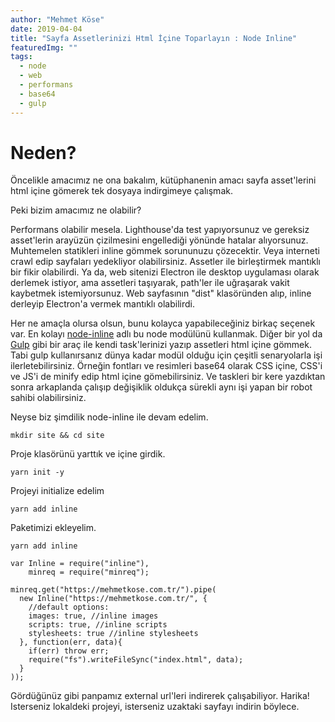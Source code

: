 ```yaml
---
author: "Mehmet Köse"
date: 2019-04-04
title: "Sayfa Assetlerinizi Html İçine Toparlayın : Node Inline"
featuredImg: ""
tags: 
  - node
  - web
  - performans
  - base64
  - gulp
---
```



# Neden?

Öncelikle amacımız ne ona bakalım, kütüphanenin amacı sayfa asset'lerini html içine gömerek tek dosyaya indirgimeye çalışmak.

Peki bizim amacımız ne olabilir? 

Performans olabilir mesela. Lighthouse'da test yapıyorsunuz ve gereksiz asset'lerin arayüzün çizilmesini engellediği yönünde hatalar alıyorsunuz. Muhtemelen statikleri inline gömmek sorununuzu çözecektir. Veya interneti crawl edip sayfaları yedekliyor olabilirsiniz. Assetler ile birleştirmek mantıklı bir fikir olabilirdi. Ya da, web sitenizi Electron ile desktop uygulaması olarak derlemek istiyor, ama assetleri taşıyarak, path'ler ile uğraşarak vakit kaybetmek istemiyorsunuz. Web sayfasının "dist" klasöründen alıp, inline derleyip Electron'a vermek mantıklı olabilirdi. 

Her ne amaçla olursa olsun, bunu kolayca yapabileceğiniz birkaç seçenek var. En kolayı [node-inline](https://github.com/fb55/node-inline) adlı bu node modülünü kullanmak. 
Diğer bir yol da [Gulp](https://gulpjs.com) gibi bir araç ile kendi task'lerinizi yazıp assetleri html içine gömmek. Tabi gulp kullanırsanız dünya kadar modül olduğu için çeşitli senaryolarla işi ilerletebilirsiniz. Örneğin fontları ve resimleri base64 olarak CSS içine, CSS'i ve JS'i de minify edip html içine gömebilirsiniz. Ve taskleri bir kere yazdıktan sonra arkaplanda çalışıp değişiklik oldukça sürekli aynı işi yapan bir robot sahibi olabilirsiniz.

Neyse biz şimdilik node-inline ile devam edelim.


```
mkdir site && cd site
```

Proje klasörünü yarttık ve içine girdik.

```
yarn init -y 
```

Projeyi initialize edelim

```
yarn add inline
```

Paketimizi ekleyelim.


```
yarn add inline
```

```
var Inline = require("inline"),
    minreq = require("minreq");

minreq.get("https://mehmetkose.com.tr/").pipe(
  new Inline("https://mehmetkose.com.tr/", {
    //default options:
    images: true, //inline images
    scripts: true, //inline scripts
    stylesheets: true //inline stylesheets
  }, function(err, data){
    if(err) throw err;
    require("fs").writeFileSync("index.html", data);
  }
));
```

Gördüğünüz gibi panpamız external url'leri indirerek çalışabiliyor. Harika! Isterseniz lokaldeki projeyi, isterseniz uzaktaki sayfayı indirin böylece.